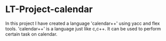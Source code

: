 # LT-Project-calendar
In this project I have created a language 'calendar++' using yacc and flex tools. 'calendar++' is a language just like c,c++. It can be used to perform certain task on calendar.
